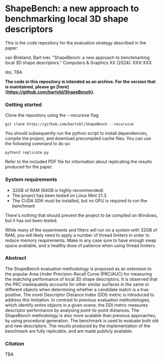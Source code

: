 # ShapeBench: a new approach to benchmarking local 3D shape descriptors

This is the code repository for the evaluation strategy described in the paper:

van Blokland, Bart Iver. "ShapeBench: a new approach to benchmarking local 3D shape descriptors." Computers & Graphics XX (2024): XXX-XXX.

doi, TBA

**The code in this repository is intended as an archive. For the version that is maintained, please go [here]{https://github.com/bartvbl/ShapeBench}.**

### Getting started

Clone the repository using the --recursive flag:
```
git clone https://github.com/bartvbl/ShapeBench --recursive
```
You should subsequently run the python script to install dependencies, compile the project, and download precompiled cache files. You can use the following command to do so:
```
python3 replicate.py
```
Refer to the included PDF file for information about replicating the results produced for the paper.

### System requirements
* 32GB of RAM (64GB is highly recommended)
* The project has been tested on Linux Mint 21.3.
* The CUDA SDK must be installed, but no GPU is required to run the benchmark

There's nothing that should prevent the project to be compiled on Windows, but it has not been tested.

While many of the experiments and filters will run on a system with 32GB of RAM, you will likely need to apply a number of thread limiters in order to reduce memory requirements. Make in any case sure to have enough swap space available, and a healthy dose of patience when using thread limiters.

### Abstract

The ShapeBench evaluation methodology is proposed as an extension to the popular Area Under Precision-Recall Curve (PRC/AUC) for measuring the matching performance of local 3D shape descriptors. It is observed that the PRC inadequately accounts for other similar surfaces in the same or different objects when determining whether a candidate match is a true positive. The novel Descriptor Distance Index (DDI) metric is introduced to address this limitation. In contrast to previous evaluation methodologies, which identify entire objects in a given scene, the DDI metric measures descriptor performance by analysing point-to-point distances. The ShapeBench methodology is also more scalable than previous approaches, by using procedural generation. The benchmark is used to evaluate both old and new descriptors. The results produced by the implementation of the benchmark are fully replicable, and are made publicly available.

### Citation

TBA
